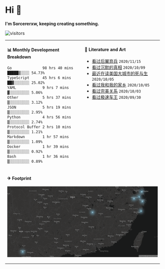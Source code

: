 # Hi 👋

**I'm Sorcererxw, keeping creating something.**

![visitors](https://visitor-badge.glitch.me/badge?page_id=sorcererxw.sorcererx)

<table width="800px">
<tr>
<td valign="top" width="50%">

#### 📊 Monthly Development Breakdown

<!--START_SECTION:waka-->
```text
Go              98 hrs 40 mins █████▒░░░░ 54.73%
TypeScript      45 hrs 6 mins  ██▓░░░░░░░ 25.02%
YAML            9 hrs 7 mins   ▓░░░░░░░░░ 5.06%
Other           5 hrs 37 mins  ▒░░░░░░░░░ 3.12%
JSON            5 hrs 19 mins  ▒░░░░░░░░░ 2.95%
Python          4 hrs 56 mins  ▒░░░░░░░░░ 2.74%
Protocol Buffer 2 hrs 10 mins  ▒░░░░░░░░░ 1.21%
Markdown        1 hr 57 mins   ▒░░░░░░░░░ 1.09%
Docker          1 hr 39 mins   ▒░░░░░░░░░ 0.92%
Bash            1 hr 36 mins   ▒░░░░░░░░░ 0.89%
```
<!--END_SECTION:waka-->

<td valign="top" width="50%">

#### 💃 Literature and Art

<!--START_SECTION:douban-->
* [看过后翼弃兵](http://movie.douban.com/subject/32579283/) <code>2020/11/15</code>
* [看过沉默的真相](http://movie.douban.com/subject/33447642/) <code>2020/10/09</code>
* [最近在读美国大城市的死与生](https://book.douban.com/subject/34907883/) <code>2020/10/05</code>
* [看过我和我的家乡](http://movie.douban.com/subject/35051512/) <code>2020/10/05</code>
* [看过完美关系](http://movie.douban.com/subject/30221758/) <code>2020/10/03</code>
* [看过极速车王](http://movie.douban.com/subject/6538866/) <code>2020/09/30</code>

<!--END_SECTION:douban-->

</td>
</tr>
<tr>
<td colspan="2">

#### ✈ Footprint

![footprint](./footprint.png)

</td>
</tr>
</table>


